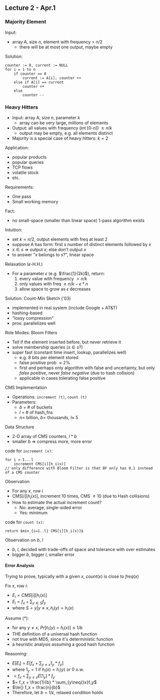 ## Lecture 2 - Apr.1

### Majority Element

Input: 

- array A, size $n$, element with frequency > $n/2$
	- there will be at most one output, maybe empty

Solution:

	counter := 0, current := NULL
	for i = 1 to n
		if counter == 0
			current := A[i], counter ++
		else if A[i] == current
			counter ++
		else
			counter --

### Heavy Hitters

- Input: array A, size $n$, parameter $k$
	- array can be very large, millions of elements
- Output: all values with frequency (int [0-n]) $\ge n/k$
	- output may be empty, e.g. all elements distinct
- Majority is a special case of heavy hitters: $k=2$

Application:

- popular products
- popular queries
- TCP flows
- volatile stock
- etc.

Requirements:

- One pass
- Small working memory

Fact:

- no small-space (smaller than linear space) 1-pass algorithm exists

Intuition:

- set $k = n/2$, output elements with freq at least 2
- suppose A has form: first $s$ number of distinct elements followed by $x$
- $x \in s$ => output $x$; else don't output $x$
- to answer "$x$ belongs to $s$?", linear space

Relaxation ($\epsilon$-H.H.)

- For a parameter $\epsilon$ (e.g. $\frac{1}{2k}$), return:
	1. every value with frequency $> n/k$
	2. only values with freq $\ge n/k - \epsilon * n$
	3. allow space to grow as $\epsilon$ decreases
	
Solution: Count-Min Sketch ('03)

- implemented in real system (include Google + AT&T)
- hashing-based
- "lossy compression"
- pros: parallelizes well

Role Modes: Bloom Filters

- Tell if the element inserted before, but never retrieve it
- solve membership queries ($x \in s$?)
- super fast (constant time insert, lookup, parallelizes well)
	- e.g. 8 bits per element stored
	- false positive prob $\approx 2\%$
	- first and perhaps only algorithm with false and uncertainty, but only *false positive*, never *false negative* (due to hash collision)
	- applicable in cases tolerating false positive
	
CMS Implementation

- Operations: `increment (t)`, `count (t)`
- Parameters: 
	- $b$ = # of buckets
	- $l$ = # of hash_fns
	- $n \propto$ billion, $b \propto$ thousands, $l \approx$ 5

Data Structure

- 2-D array of CMS counters, $l * b$
- smaller $b$ => compress more, more error

code for `increment (x)`:
	
	for i = 1...l
		increment CMS[i][h_i(x)]
	// only difference with Bloom Filter is that BF only has 0,1 instead of a CMS counter
	
Observation

- For any $x$, row $i$
- CMS[$i$][$h_i(x)$], increment 10 times, CMS $\ge 10$ (due to Hash collisions)
- How to estimate the actual increment count?
	- No: average, single-sided error
	- Yes: minimum

code for `count (x)`:

	return $min_{i=1..l} CMS[i][h_i(x)]$
	
Observation on $b$, $l$

- $b$, $l$, decided with trade-offs of space and tolerance with over estimates
- bigger $b$, bigger $l$, smaller error

#### Error Analysis

Trying to prove, typically with a given $x$, $count(x)$ is close to $freq(x)$

Fix $x$, row $i$:

- $E_i = CMS[i][h_i(x)]$
- $E_i = f_x + \sum_{y\in{}S}f_y$
- where $S = y | y\neq{}x, h_i(y)=h_i(x)$
	
Assume (*):

- for any $y\neq{}x$, $Pr[h_i(y)=h_i(x)] \le{} 1/b$
- THE definition of a universal hash function
- not true with MD5, since it's deterministic function
- a heuristic analysis assuming a good hash function
	
Reasoning:

- $E[E_i]$ = $E[f_x + \sum_{y\neq{}x} 1_y * f_y]$
- where $1_y = 1$ if $h_i(x) = h_i(y)$ or $0$ o.w.
- $= f_x + \sum_{y\neq{}x}E[1_y]*f_y$
- $= f_x + \frac{1}{b} * \sum_{y\neq{}x}f_y$
- $\le{} f_x + \frac{n}{b}$
- Therefore, let $b= 1/\epsilon{}$, relaxed condition holds


		


	